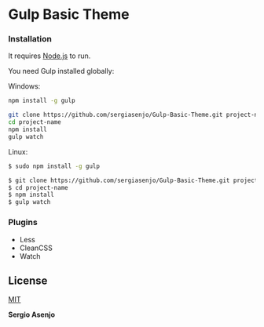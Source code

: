 # Gulp Basic Theme

### Installation

It requires [Node.js](https://nodejs.org/) to run.

You need Gulp installed globally:

Windows:
```sh
npm install -g gulp
```

```sh
git clone https://github.com/sergiasenjo/Gulp-Basic-Theme.git project-name
cd project-name
npm install
gulp watch
```

Linux:
```sh
$ sudo npm install -g gulp
```

```sh
$ git clone https://github.com/sergiasenjo/Gulp-Basic-Theme.git project-name
$ cd project-name
$ npm install
$ gulp watch
```

### Plugins

  - Less
  - CleanCSS
  - Watch



License
----
[MIT](https://opensource.org/licenses/MIT)


**Sergio Asenjo**
